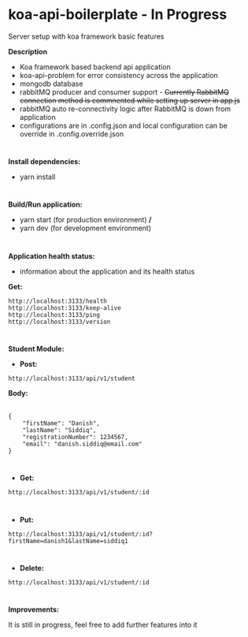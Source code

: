 # koa-api-boilerplate - In Progress
Server setup with koa framework basic features

**Description**
* Koa framework based backend api application
* koa-api-problem for error consistency across the application
* mongodb database
* rabbitMQ producer and consumer support - ~~Currently RabbitMQ connection method is commnented while setting up server in app.js~~
* rabbitMQ auto re-connectivity logic after RabbitMQ is down from application
* configurations are in .config.json and local configuration can be override in .config.override.json

#
**Install dependencies:**
* yarn install

#
**Build/Run application:**
* yarn start (for production environment) **/**
* yarn dev (for development environment)

#
**Application health status:**
* information about the application and its health status

**Get:**
```
http://localhost:3133/health
http://localhost:3133/keep-alive
http://localhost:3133/ping
http://localhost:3133/version
```
#
**Student Module:**

* **Post:**
```
http://localhost:3133/api/v1/student
```
**Body:**
######
```
{
	"firstName": "Danish",
	"lastName": "Siddiq",
	"registrationNumber": 1234567,
	"email": "danish.siddiq@email.com"
}
```

#
* **Get:**
```
http://localhost:3133/api/v1/student/:id
```

#
* **Put:**
```
http://localhost:3133/api/v1/student/:id?firstName=danish1&lastName=siddiq1
```

#
* **Delete:**
```
http://localhost:3133/api/v1/student/:id
```

#
**Improvements:**

It is still in progress, feel free to add further features into it

